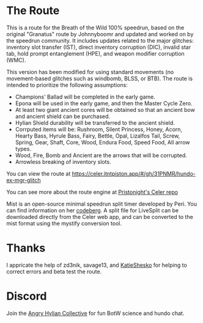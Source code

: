 # The Route
This is a route for the Breath of the Wild 100% speedrun, based on the original "Granatus" route by Johnnyboomr and updated and worked on by the speedrun community. It includes updates related to the major glitches: inventory slot transfer (IST), direct inventory corruption (DIC), invalid star tab, hold prompt entanglement (HPE), and weapon modifier corruption (WMC).

This version has been modified for using standard movements (no movement-based glitches such as windbomb, BLSS, or BTB). The route is intended to prioritize the following assumptions:
- Champions' Ballad will be completed in the early game.
- Epona will be used in the early game, and then the Master Cycle Zero.
- At least two giant ancient cores will be obtained so that an ancient bow and ancient shield can be purchased.
- Hylian Shield durability will be transferred to the ancient shield.
- Corrputed items will be: Rushroom, Silent Princess, Honey, Acorn, Hearty Bass, Hyrule Bass, Fairy, Bettle, Opal, Lizalfos Tail, Screw, Spring, Gear, Shaft, Core, Wood, Endura Food, Speed Food, All arrow types.
- Wood, Fire, Bomb and Ancient are the arrows that will be corrupted.
- Arrowless breaking of inventory slots.

You can view the route at https://celer.itntpiston.app/#/gh/31PNMR/hundo-ex-mgr-glitch

You can see more about the route engine at [Pristonight's Celer repo](https://github.com/Pistonight/celer)

Mist is an open-source minimal speedrun split timer developed by Peri. You can find information on her [codeberg](https://codeberg.org/periwinkle/mist). A split file for LiveSplit can be downloaded directly from the Celer web app, and can be converted to the mist format using the mystify conversion tool.

# Thanks
I appricate the help of zd3nik, savage13, and [KatieShesko](https://www.twitch.tv/katieshesko) for helping to correct errors and beta test the route.

# Discord
Join the [Angry Hylian Collective](https://discord.gg/hylian) for fun BotW science and hundo chat.

